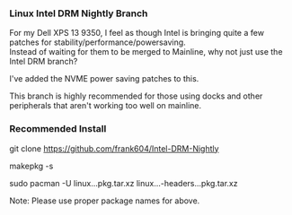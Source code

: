 ### Linux Intel DRM Nightly Branch

For my Dell XPS 13 9350, I feel as though Intel is bringing quite a few patches for stability/performance/powersaving.  
Instead of waiting for them to be merged to Mainline, why not just use the Intel DRM branch?

I've added the NVME power saving patches to this.

This branch is highly recommended for those using docks and other peripherals that aren't working too well on mainline.

### Recommended Install
git clone https://github.com/frank604/Intel-DRM-Nightly

makepkg -s

sudo pacman -U linux...pkg.tar.xz linux...-headers...pkg.tar.xz

Note: Please use proper package names for above.
